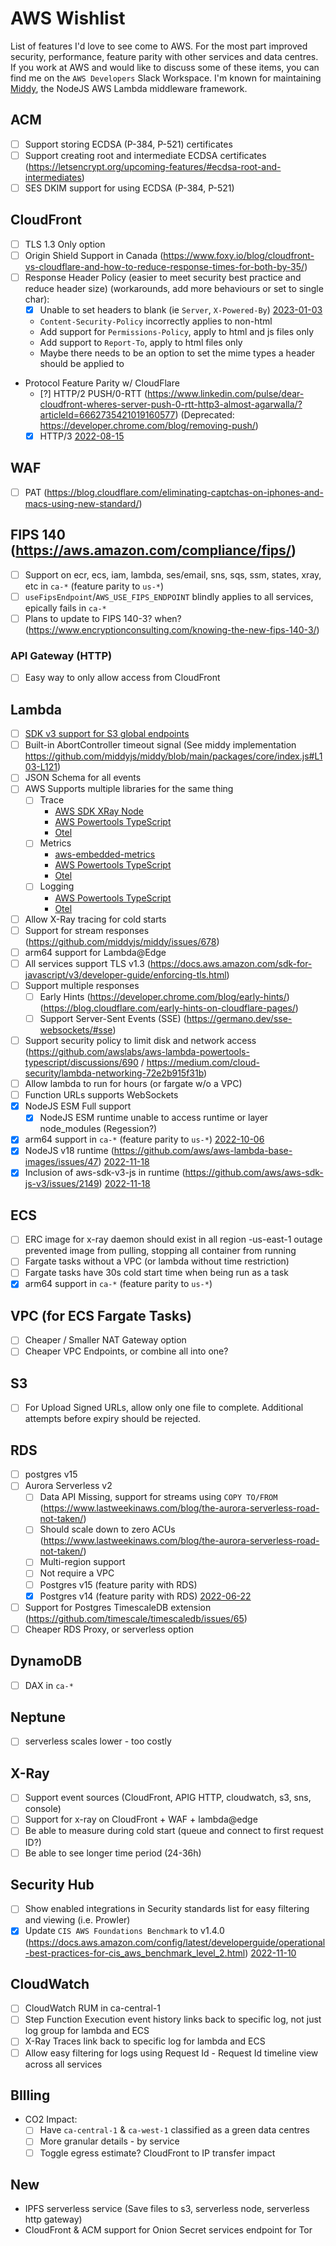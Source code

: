# AWS Wishlist
List of features I'd love to see come to AWS. For the most part improved security, performance, feature parity with other services and data centres. If you work at AWS and would like to discuss some of these items, you can find me on the `AWS Developers` Slack Workspace. I'm known for maintaining [Middy](https://github.com/middyjs/middy), the NodeJS AWS Lambda middleware framework.

## ACM
- [ ] Support storing ECDSA (P-384, P-521) certificates
- [ ] Support creating root and intermediate ECDSA certificates (https://letsencrypt.org/upcoming-features/#ecdsa-root-and-intermediates)
- [ ] SES DKIM support for using ECDSA (P-384, P-521)

## CloudFront
- [ ] TLS 1.3 Only option
- [ ] Origin Shield Support in Canada (https://www.foxy.io/blog/cloudfront-vs-cloudflare-and-how-to-reduce-response-times-for-both-by-35/)
- [ ] Response Header Policy (easier to meet security best practice and reduce header size) (workarounds, add more behaviours or set to single char):
  - [x] Unable to set headers to blank (ie `Server`, `X-Powered-By`) [2023-01-03](https://aws.amazon.com/about-aws/whats-new/2023/01/amazon-cloudfront-supports-removal-response-headers/)
  - `Content-Security-Policy` incorrectly applies to non-html
  - Add support for `Permissions-Policy`, apply to html and js files only
  - Add support to `Report-To`, apply to html files only
  - Maybe there needs to be an option to set the mime types a header should be applied to
- Protocol Feature Parity w/ CloudFlare
  - [?] HTTP/2 PUSH/0-RTT (https://www.linkedin.com/pulse/dear-cloudfront-wheres-server-push-0-rtt-http3-almost-agarwalla/?articleId=6662735421019160577) (Deprecated: https://developer.chrome.com/blog/removing-push/)
  - [x] HTTP/3 [2022-08-15](https://aws.amazon.com/about-aws/whats-new/2022/08/amazon-cloudfront-supports-http-3-quic/)

## WAF
- [ ] PAT (https://blog.cloudflare.com/eliminating-captchas-on-iphones-and-macs-using-new-standard/)

## FIPS 140 (https://aws.amazon.com/compliance/fips/)
- [ ] Support on ecr, ecs, iam, lambda, ses/email, sns, sqs, ssm, states, xray, etc in `ca-*` (feature parity to `us-*`)
- [ ] `useFipsEndpoint`/`AWS_USE_FIPS_ENDPOINT` blindly applies to all services, epically fails in `ca-*`
- [ ] Plans to update to FIPS 140-3? when? (https://www.encryptionconsulting.com/knowing-the-new-fips-140-3/)

### API Gateway (HTTP)
- [ ] Easy way to only allow access from CloudFront

## Lambda
- [ ] [SDK v3 support for S3 global endpoints](https://github.com/aws/aws-sdk-js-v3/issues/1807)
- [ ] Built-in AbortController timeout signal (See middy implementation https://github.com/middyjs/middy/blob/main/packages/core/index.js#L103-L121)
- [ ] JSON Schema for all events
- [ ] AWS Supports multiple libraries for the same thing
  - [ ] Trace 
    - [AWS SDK XRay Node](https://github.com/aws/aws-xray-sdk-node/tree/master)
    - [AWS Powertools TypeScript](https://awslabs.github.io/aws-lambda-powertools-typescript/latest/core/tracer/)
    - [Otel](https://aws-otel.github.io/docs/getting-started/js-sdk/trace-manual-instr)
  - [ ] Metrics
    - [aws-embedded-metrics](https://github.com/awslabs/aws-embedded-metrics-node)
    - [AWS Powertools TypeScript](https://awslabs.github.io/aws-lambda-powertools-typescript/latest/core/metrics/)
    - [Otel](https://aws-otel.github.io/docs/getting-started/js-sdk/metric-manual-instr)
  - [ ] Logging
    - [AWS Powertools TypeScript](https://awslabs.github.io/aws-lambda-powertools-typescript/latest/core/logger/)
    - [Otel](https://aws-otel.github.io/docs/getting-started/javascript-sdk)
- [ ] Allow X-Ray tracing for cold starts
- [ ] Support for stream responses (https://github.com/middyjs/middy/issues/678)
- [ ] arm64 support for Lambda@Edge
- [ ] All services support TLS v1.3 (https://docs.aws.amazon.com/sdk-for-javascript/v3/developer-guide/enforcing-tls.html)
- [ ] Support multiple responses
  - [ ] Early Hints (https://developer.chrome.com/blog/early-hints/) (https://blog.cloudflare.com/early-hints-on-cloudflare-pages/)
  - [ ] Support Server-Sent Events (SSE) (https://germano.dev/sse-websockets/#sse)
- [ ] Support security policy to limit disk and network access (https://github.com/awslabs/aws-lambda-powertools-typescript/discussions/690 / https://medium.com/cloud-security/lambda-networking-72e2b915f31b)
- [ ] Allow lambda to run for hours (or fargate w/o a VPC)
- [ ] Function URLs supports WebSockets
- [x] NodeJS ESM Full support
  - [x] NodeJS ESM runtime unable to access runtime or layer node_modules (Regession?)
- [x] arm64 support in `ca-*` (feature parity to `us-*`) [2022-10-06](https://aws.amazon.com/about-aws/whats-new/2022/10/aws-lambda-functions-graviton2-12-regions/)
- [x] NodeJS v18 runtime (https://github.com/aws/aws-lambda-base-images/issues/47) [2022-11-18](https://aws.amazon.com/about-aws/whats-new/2022/11/aws-lambda-support-node-js-18/)
- [x] Inclusion of aws-sdk-v3-js in runtime (https://github.com/aws/aws-sdk-js-v3/issues/2149) [2022-11-18](https://aws.amazon.com/about-aws/whats-new/2022/11/aws-lambda-support-node-js-18/)

## ECS
- [ ] ERC image for x-ray daemon should exist in all region -us-east-1 outage prevented image from pulling, stopping all container from running
- [ ] Fargate tasks without a VPC (or lambda without time restriction)
- [ ] Fargate tasks have 30s cold start time when being run as a task
- [x] arm64 support in `ca-*` (feature parity to `us-*`)

## VPC (for ECS Fargate Tasks)
- [ ] Cheaper / Smaller NAT Gateway option
- [ ] Cheaper VPC Endpoints, or combine all into one?

## S3
- [ ] For Upload Signed URLs, allow only one file to complete. Additional attempts before expiry should be rejected.

## RDS
- [ ] postgres v15
- [ ] Aurora Serverless v2
  - [ ] Data API Missing, support for streams using `COPY TO/FROM` (https://www.lastweekinaws.com/blog/the-aurora-serverless-road-not-taken/)
  - [ ] Should scale down to zero ACUs (https://www.lastweekinaws.com/blog/the-aurora-serverless-road-not-taken/)
  - [ ] Multi-region support
  - [ ] Not require a VPC
  - [ ] Postgres v15 (feature parity with RDS)
  - [x] Postgres v14 (feature parity with RDS) [2022-06-22](https://aws.amazon.com/about-aws/whats-new/2022/06/amazon-aurora-supports-postgresql-14/)
- [ ] Support for Postgres TimescaleDB extension (https://github.com/timescale/timescaledb/issues/65)
- [ ] Cheaper RDS Proxy, or serverless option

## DynamoDB
- [ ] DAX in `ca-*`

## Neptune
- [ ] serverless scales lower - too costly

## X-Ray
- [ ] Support event sources (CloudFront, APIG HTTP, cloudwatch, s3, sns, console)
- [ ] Support for x-ray on CloudFront + WAF + lambda@edge
- [ ] Be able to measure during cold start (queue and connect to first request ID?)
- [ ] Be able to see longer time period (24-36h)

## Security Hub
- [ ] Show enabled integrations in Security standards list for easy filtering and viewing (i.e. Prowler)
- [x] Update `CIS AWS Foundations Benchmark` to v1.4.0 (https://docs.aws.amazon.com/config/latest/developerguide/operational-best-practices-for-cis_aws_benchmark_level_2.html) [2022-11-10](https://aws.amazon.com/about-aws/whats-new/2022/11/security-hub-center-internet-securitys-cis-foundations-benchmark-version-1-4-0/)

## CloudWatch
- [ ] CloudWatch RUM in ca-central-1
- [ ] Step Function Execution event history links back to specific log, not just log group for lambda and ECS
- [ ] X-Ray Traces link back to specific log for lambda and ECS
- [ ] Allow easy filtering for logs using Request Id - Request Id timeline view across all services

## BIlling
- CO2 Impact: 
  - [ ] Have `ca-central-1` & `ca-west-1` classified as a green data centres
  - [ ] More granular details - by service
  - [ ] Toggle egress estimate? CloudFront to IP transfer impact

## New
- IPFS serverless service (Save files to s3, serverless node, serverless http gateway)
- CloudFront & ACM support for Onion Secret services endpoint for Tor
